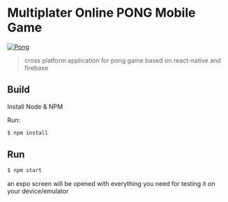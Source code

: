 # Multiplater Online PONG Mobile Game

[![Pong](https://img.shields.io/badge/awesome%3F-yeah!-blue.svg)]()

> cross platform application for pong game based on react-native and firebase

## Build

Install Node & NPM

Run: 

```bash
$ npm install
```

## Run

```bash
$ npm start
```
an expo screen will be opened with everything you need for testing it on your device/emulator
